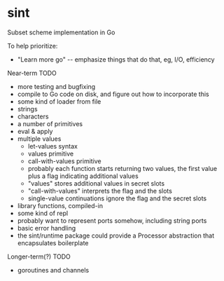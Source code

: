 # sint
Subset scheme implementation in Go

To help prioritize:
- "Learn more go" -- emphasize things that do that, eg, I/O, efficiency

Near-term TODO
- more testing and bugfixing
- compile to Go code on disk, and figure out how to incorporate this
- some kind of loader from file
- strings
- characters
- a number of primitives
- eval & apply
- multiple values
  - let-values syntax
  - values primitive
  - call-with-values primitive
  - probably each function starts returning two values, the first value plus a flag indicating additional values
  - "values" stores additional values in secret slots
  - "call-with-values" interprets the flag and the slots
  - single-value continuations ignore the flag and the secret slots
- library functions, compiled-in
- some kind of repl
- probably want to represent ports somehow, including string ports
- basic error handling
- the sint/runtime package could provide a Processor abstraction that encapsulates boilerplate

Longer-term(?) TODO
- goroutines and channels
